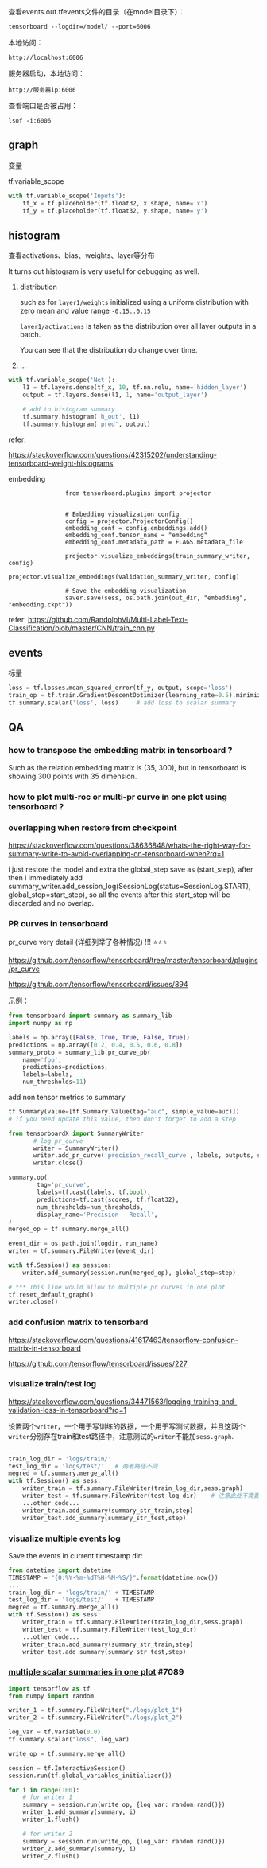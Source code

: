 查看events.out.tfevents文件的目录（在model目录下）：

`tensorboard --logdir=/model/ --port=6006`

本地访问：

`http://localhost:6006`

服务器启动，本地访问：

`http://服务器ip:6006`

查看端口是否被占用：

`lsof -i:6006`





## graph

变量

tf.variable_scope

```python
with tf.variable_scope('Inputs'):
    tf_x = tf.placeholder(tf.float32, x.shape, name='x')
    tf_y = tf.placeholder(tf.float32, y.shape, name='y')
```



## histogram

查看activations、bias、weights、layer等分布

It turns out histogram is very useful for debugging as well.

1. distribution

   such as for `layer1/weights` initialized using a uniform distribution with zero mean and value range `-0.15..0.15`

   `layer1/activations` is taken as the distribution over all layer outputs in a batch.

   You can see that the distribution do change over time.

2. ...

   

```python
with tf.variable_scope('Net'):
    l1 = tf.layers.dense(tf_x, 10, tf.nn.relu, name='hidden_layer')
    output = tf.layers.dense(l1, 1, name='output_layer')

    # add to histogram summary
    tf.summary.histogram('h_out', l1)
    tf.summary.histogram('pred', output)
```

refer:

https://stackoverflow.com/questions/42315202/understanding-tensorboard-weight-histograms



embedding

```
                from tensorboard.plugins import projector
                
                
                # Embedding visualization config
                config = projector.ProjectorConfig()
                embedding_conf = config.embeddings.add()
                embedding_conf.tensor_name = "embedding"
                embedding_conf.metadata_path = FLAGS.metadata_file

                projector.visualize_embeddings(train_summary_writer, config)
                projector.visualize_embeddings(validation_summary_writer, config)

                # Save the embedding visualization
                saver.save(sess, os.path.join(out_dir, "embedding", "embedding.ckpt"))
```

refer: https://github.com/RandolphVI/Multi-Label-Text-Classification/blob/master/CNN/train_cnn.py



## events

标量

```python
loss = tf.losses.mean_squared_error(tf_y, output, scope='loss')
train_op = tf.train.GradientDescentOptimizer(learning_rate=0.5).minimize(loss)
tf.summary.scalar('loss', loss)     # add loss to scalar summary
```





## QA

### how to transpose the embedding matrix in tensorboard ?

Such as the relation embedding matrix is (35, 300), but in tensorboard is showing 300 points with 35 dimension.



### how to plot multi-roc or multi-pr curve in one plot using tensorboard ?



### overlapping when restore from checkpoint

https://stackoverflow.com/questions/38636848/whats-the-right-way-for-summary-write-to-avoid-overlapping-on-tensorboard-when?rq=1

i just restore the model and extra the global_step save as (start_step), after then i immediately add summary_writer.add_session_log(SessionLog(status=SessionLog.START), global_step=start_step), so all the events after this start_step will be discarded and no overlap.

### PR curves in tensorboard

pr_curve very detail (详细列举了各种情况) !!! :star::star::star:

https://github.com/tensorflow/tensorboard/tree/master/tensorboard/plugins/pr_curve

https://github.com/tensorflow/tensorboard/issues/894

示例：

```python
from tensorboard import summary as summary_lib
import numpy as np

labels = np.array([False, True, True, False, True])
predictions = np.array([0.2, 0.4, 0.5, 0.6, 0.8])
summary_proto = summary_lib.pr_curve_pb(
    name='foo',
    predictions=predictions,
    labels=labels,
    num_thresholds=11)
```



add non tensor metrics to summary

```python
tf.Summary(value=[tf.Summary.Value(tag="auc", simple_value=auc)])
# if you need update this value, then don't forget to add a step
```



```python
from tensorboardX import SummaryWriter
       # log pr_curve
       writer = SummaryWriter()
       writer.add_pr_curve('precision_recall_curve', labels, outputs, step)  
       writer.close() 
```

```python
summary.op(
        tag='pr_curve',
        labels=tf.cast(labels, tf.bool),
        predictions=tf.cast(scores, tf.float32),
        num_thresholds=num_thresholds,
        display_name='Precision - Recall',
)
merged_op = tf.summary.merge_all()

event_dir = os.path.join(logdir, run_name)
writer = tf.summary.FileWriter(event_dir)

with tf.Session() as session:
    writer.add_summary(session.run(merged_op), global_step=step)

# *** This line would allow to multiple pr curves in one plot
tf.reset_default_graph()
writer.close()
```

### add confusion matrix to tensorbard

https://stackoverflow.com/questions/41617463/tensorflow-confusion-matrix-in-tensorboard

https://github.com/tensorflow/tensorboard/issues/227



### visualize train/test log

https://stackoverflow.com/questions/34471563/logging-training-and-validation-loss-in-tensorboard?rq=1

设置两个`writer`，一个用于写训练的数据，一个用于写测试数据，并且这两个`writer`分别存在train和test路径中，注意测试的`writer`不能加`sess.graph`.

```python
...
train_log_dir = 'logs/train/'
test_log_dir = 'logs/test/'   # 两者路径不同
megred = tf.summary.merge_all()
with tf.Session() as sess:
    writer_train = tf.summary.FileWriter(train_log_dir,sess.graph)
    writer_test = tf.summary.FileWriter(test_log_dir)    # 注意此处不需要sess.graph
    ...other code...
    writer_train.add_summary(summary_str_train,step)
    writer_test.add_summary(summary_str_test,step)
```



### visualize multiple events log

Save the events in current timestamp dir:

```python
from datetime import datetime
TIMESTAMP = "{0:%Y-%m-%dT%H-%M-%S/}".format(datetime.now())
...
train_log_dir = 'logs/train/' + TIMESTAMP
test_log_dir = 'logs/test/'   + TIMESTAMP
megred = tf.summary.merge_all()
with tf.Session() as sess:
    writer_train = tf.summary.FileWriter(train_log_dir,sess.graph)
    writer_test = tf.summary.FileWriter(test_log_dir)    
    ...other code...
    writer_train.add_summary(summary_str_train,step)
    writer_test.add_summary(summary_str_test,step)
```

### [multiple scalar summaries in one plot](https://github.com/tensorflow/tensorflow/issues/7089#) #7089

```python
import tensorflow as tf
from numpy import random

writer_1 = tf.summary.FileWriter("./logs/plot_1")
writer_2 = tf.summary.FileWriter("./logs/plot_2")

log_var = tf.Variable(0.0)
tf.summary.scalar("loss", log_var)

write_op = tf.summary.merge_all()

session = tf.InteractiveSession()
session.run(tf.global_variables_initializer())

for i in range(100):
    # for writer 1
    summary = session.run(write_op, {log_var: random.rand()})
    writer_1.add_summary(summary, i)
    writer_1.flush()

    # for writer 2
    summary = session.run(write_op, {log_var: random.rand()})
    writer_2.add_summary(summary, i)
    writer_2.flush()
```



